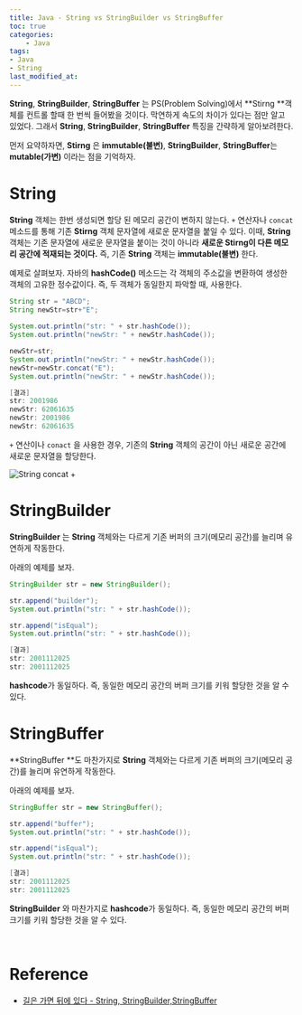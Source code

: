 ```yaml
---
title: Java - String vs StringBuilder vs StringBuffer
toc: true
categories:	
    - Java
tags: 
- Java
- String
last_modified_at:
---
```


 **String**, **StringBuilder**, **StringBuffer** 는 PS(Problem Solving)에서 **Stirng **객체를 컨트롤 할때 한 번씩 들어봤을 것이다. 막연하게 속도의 차이가 있다는 점만 알고 있었다. 그래서 **String**, **StringBuilder**, **StringBuffer** 특징을 간략하게 알아보려한다.

먼저 요약하자면, **Stirng** 은 **immutable(불변)**, **StringBuilder**, **StringBuffer**는 **mutable(가변)** 이라는 점을 기억하자.

# String

**String** 객체는 한번 생성되면 할당 된 메모리 공간이 변하지 않는다. `+` 연산자나 `concat` 메소드를 통해 기존 **Stirng** 객체 문자열에 새로운 문자열을 붙일 수 있다. 이때, **String** 객체는 기존 문자열에 새로운 문자열을 붙이는 것이 아니라 **새로운 Stirng이 다른 메모리 공간에 적재되는 것이다.** 즉, 기존 **String** 객체는 **immutable(불변)** 한다.

예제로 살펴보자. 자바의 **hashCode()** 메소드는 각 객체의 주소값을 변환하여 생성한 객체의 고유한 정수값이다. 즉, 두 객체가 동일한지 파악할 때, 사용한다.

```java
String str = "ABCD";
String newStr=str+"E";
        
System.out.println("str: " + str.hashCode());
System.out.println("newStr: " + newStr.hashCode());

newStr=str;
System.out.println("newStr: " + newStr.hashCode());
newStr=newStr.concat("E");
System.out.println("newStr: " + newStr.hashCode());

[결과]
str: 2001986
newStr: 62061635
newStr: 2001986
newStr: 62061635
```

 `+` 연산이나 `conact` 을 사용한 경우, 기존의 **String** 객체의 공간이 아닌 새로운 공간에 새로운 문자열을 할당한다. 

![String concat +](https://user-images.githubusercontent.com/49560745/104866857-e8208d00-5982-11eb-9d7d-db20d315ffa6.png)





# StringBuilder

**StringBuilder** 는 **String** 객체와는 다르게 기존 버퍼의 크기(메모리 공간)를 늘리며 유연하게 작동한다. 

아래의 예제를 보자.

````java
StringBuilder str = new StringBuilder();

str.append("builder");
System.out.println("str: " + str.hashCode());

str.append("isEqual");
System.out.println("str: " + str.hashCode());

[결과]
str: 2001112025
str: 2001112025
````

**hashcode**가 동일하다. 즉, 동일한 메모리 공간의 버퍼 크기를 키워 할당한 것을 알 수 있다.

# StringBuffer

**StringBuffer **도 마찬가지로 **String** 객체와는 다르게 기존 버퍼의 크기(메모리 공간)를 늘리며 유연하게 작동한다. 

아래의 예제를 보자.

```java
StringBuffer str = new StringBuffer();

str.append("buffer");
System.out.println("str: " + str.hashCode());

str.append("isEqual");
System.out.println("str: " + str.hashCode());

[결과]
str: 2001112025
str: 2001112025
```

**StringBuilder** 와 마찬가지로 **hashcode**가 동일하다. 즉, 동일한 메모리 공간의 버퍼 크기를 키워 할당한 것을 알 수 있다.

<br/>

# Reference

- [길은 가면 뒤에 있다 - String, StringBuilder,StringBuffer]( https://12bme.tistory.com/42)